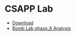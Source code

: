 # CSAPP Lab

- [Download](https://csapp.cs.cmu.edu/3e/labs.html)
- [Bomb Lab phase_6 Analysis](./bomb/solve.md)
